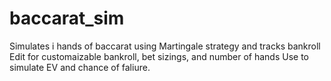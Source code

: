 # baccarat_sim
Simulates i hands of baccarat using Martingale strategy and tracks bankroll
Edit for customaizable bankroll, bet sizings, and number of hands
Use to simulate EV and chance of faliure. 
